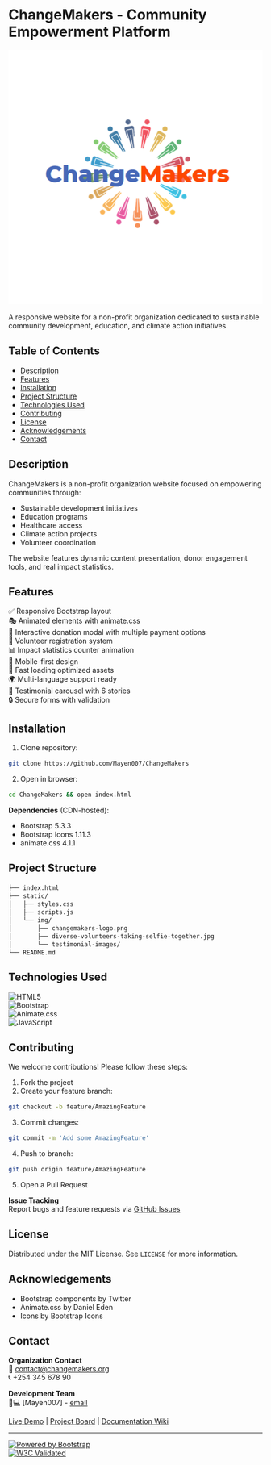 # ChangeMakers - Community Empowerment Platform

![ChangeMakers Logo](./static/img/changemakers-logo.png)

A responsive website for a non-profit organization dedicated to sustainable community development, education, and climate action initiatives.

## Table of Contents

- [Description](#description)
- [Features](#features)
- [Installation](#installation)
- [Project Structure](#project-structure)
- [Technologies Used](#technologies-used)
- [Contributing](#contributing)
- [License](#license)
- [Acknowledgements](#acknowledgements)
- [Contact](#contact)

## Description

ChangeMakers is a non-profit organization website focused on empowering communities through:

- Sustainable development initiatives
- Education programs
- Healthcare access
- Climate action projects
- Volunteer coordination

The website features dynamic content presentation, donor engagement tools, and real impact statistics.

## Features

✅ Responsive Bootstrap layout  
🎭 Animated elements with animate.css  
💌 Interactive donation modal with multiple payment options  
🤝 Volunteer registration system  
📊 Impact statistics counter animation  
📱 Mobile-first design  
🚀 Fast loading optimized assets  
🌍 Multi-language support ready  
📜 Testimonial carousel with 6 stories  
🔒 Secure forms with validation

## Installation

1. Clone repository:

```bash
git clone https://github.com/Mayen007/ChangeMakers
```

2. Open in browser:

```bash
cd ChangeMakers && open index.html
```

**Dependencies** (CDN-hosted):

- Bootstrap 5.3.3
- Bootstrap Icons 1.11.3
- animate.css 4.1.1

## Project Structure

```
├── index.html
├── static/
│   ├── styles.css
│   ├── scripts.js
│   └── img/
│       ├── changemakers-logo.png
│       ├── diverse-volunteers-taking-selfie-together.jpg
│       └── testimonial-images/
└── README.md
```

## Technologies Used

![HTML5](https://img.shields.io/badge/HTML5-E34F26?style=flat&logo=html5&logoColor=white)  
![Bootstrap](https://img.shields.io/badge/Bootstrap%205.3.3-7952B3?style=flat&logo=bootstrap&logoColor=white)  
![Animate.css](https://img.shields.io/badge/Animate.css-4.1.1-blue)  
![JavaScript](https://img.shields.io/badge/JavaScript-ES6-yellow)

## Contributing

We welcome contributions! Please follow these steps:

1. Fork the project
2. Create your feature branch:

```bash
git checkout -b feature/AmazingFeature
```

3. Commit changes:

```bash
git commit -m 'Add some AmazingFeature'
```

4. Push to branch:

```bash
git push origin feature/AmazingFeature
```

5. Open a Pull Request

**Issue Tracking**  
Report bugs and feature requests via [GitHub Issues](https://github.com/mayen007/ChangeMakers/issues)

## License

Distributed under the MIT License. See `LICENSE` for more information.

## Acknowledgements

- Bootstrap components by Twitter
- Animate.css by Daniel Eden
- Icons by Bootstrap Icons

## Contact

**Organization Contact**  
📧 [contact@changemakers.org](mailto:contact@changemakers.org)  
📞 +254 345 678 90

**Development Team**  
👨💻 [Mayen007] - [email](mailto:alonerpunk@gmail.com)

[Live Demo](https://changemakers.onrender.com) | [Project Board](#) | [Documentation Wiki](#)

---

[![Powered by Bootstrap](https://img.shields.io/badge/Powered%20by-Bootstrap-%237952B3)](https://getbootstrap.com)  
[![W3C Validated](https://img.shields.io/w3c-validation/html?targetUrl=https%3A%2F%2Fexample.com)](https://validator.w3.org/)
